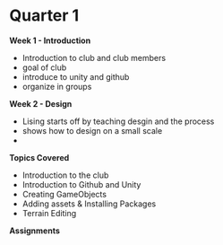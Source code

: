 # Quarter 1

**Week 1 - Introduction**
- Introduction to club and club members
- goal of club
- introduce to unity and github
- organize in groups 

**Week 2 - Design**
- Lising starts off by teaching desgin and the process
- shows how to design on a small scale
- 

**Topics Covered**
- Introduction to the club
- Introduction to Github and Unity
- Creating GameObjects
- Adding assets & Installing Packages
- Terrain Editing

**Assignments** 


